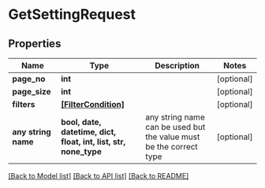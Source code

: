 # GetSettingRequest


## Properties
Name | Type | Description | Notes
------------ | ------------- | ------------- | -------------
**page_no** | **int** |  | [optional] 
**page_size** | **int** |  | [optional] 
**filters** | [**[FilterCondition]**](FilterCondition.md) |  | [optional] 
**any string name** | **bool, date, datetime, dict, float, int, list, str, none_type** | any string name can be used but the value must be the correct type | [optional]

[[Back to Model list]](../README.md#documentation-for-models) [[Back to API list]](../README.md#documentation-for-api-endpoints) [[Back to README]](../README.md)



